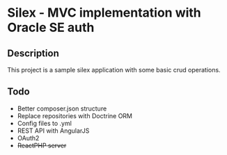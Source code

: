 # Silex - MVC implementation with Oracle SE auth

## Description
This project is a sample silex application with some basic crud operations.

## Todo
+ Better composer.json structure
+ Replace repositories with Doctrine ORM
+ Config files to .yml
+ REST API with AngularJS
+ OAuth2
+ ~~ReactPHP server~~
